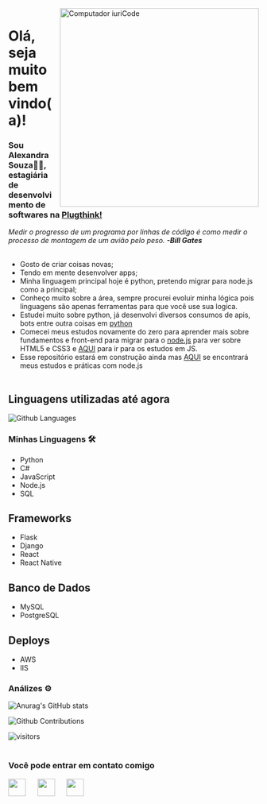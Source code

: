 <img src="https://github.com/alexandrabsouz/alexandrabsouz/blob/main/165528202_266144248393645_1591799314726794611_n-removebg-preview.png" min-width="400px" max-width="400px" width="400px" align="right" alt="Computador iuriCode">

# Olá, seja muito bem vindo(a)!
### Sou Alexandra Souza👩‍💻, estagiária de desenvolvimento de softwares na [Plugthink!](https://plugthink.com/)
 _Medir o progresso de um programa por linhas de código é como medir o processo de montagem de um avião pelo peso. <b>-Bill Gates_</b>
 <br><br>
 
 - Gosto de criar coisas novas;
 - Tendo em mente desenvolver apps;
 - Minha linguagem principal hoje é python, pretendo migrar para node.js como a principal;
 - Conheço muito sobre a área, sempre procurei evoluir minha lógica pois linguagens são apenas ferramentas para que você use sua logica.
 - Estudei muito sobre python, já desenvolvi diversos consumos de apis, bots entre outra coisas em [python](https://github.com/alexandrabsouz/cursos-python)
 - Comecei meus estudos novamente do zero para aprender mais sobre fundamentos e front-end para migrar para o [node.js](https://github.com/alexandrabsouz/cursos-html-css.git) para ver sobre HTML5 e CSS3 e [AQUI](https://github.com/alexandrabsouz/cursos-js) para ir para os estudos em JS.
 - Esse repositório estará em construção ainda mas [AQUI](https://github.com/alexandrabsouz/cursos-node.js) se encontrará meus estudos e práticas com node.js
 <br><br>

## Linguagens utilizadas até agora
![Github Languages](https://github-readme-stats.vercel.app/api/top-langs/?username=alexandrabsouz&layout=compact&count_private=true&hide_border=true&theme=nightowl&show_icons=true)

### Minhas Linguagens 🛠  
- Python
- C#
- JavaScript
- Node.js
- SQL
## Frameworks
- Flask
- Django
- React
- React Native 


## Banco de Dados 
- MySQL
- PostgreSQL

## Deploys
- AWS
- IIS 



### Análizes ⚙️

![Anurag's GitHub stats](https://github-readme-stats.vercel.app/api?username=alexandrabsouz&hide_border=true&theme=nightowl&show_icons=true)

![Github Contributions](https://github-readme-streak-stats.herokuapp.com/?user=alexandrabsouz&hide_border=true&theme=nightowl&show_icons=true)

![visitors](http://estruyf-github.azurewebsites.net/api/VisitorHit?user=alexandrabsouz&repo=alexandrabsouz&countColorcountColor)
<br><br>

### Você pode entrar em contato comigo
<p align="center">

 <a href="https://www.instagram.com/alexandrabsouz/"><img width=35 src="https://cdn.worldvectorlogo.com/logos/instagram-2-1.svg"></a> &nbsp;&nbsp;&nbsp;&nbsp; <a href="https://www.linkedin.com/in/alexandrabsouz/"><img width=35 src="https://cdn.worldvectorlogo.com/logos/linkedin-icon.svg"></a> &nbsp;&nbsp;&nbsp;&nbsp; <a href="https://api.whatsapp.com/send?phone=5593984232497&text=Que%20bacana!%20%C3%89%20um%20prazer%20receber%20voc%C3%AA%20aqui%20no%20WhatsApp.%20Estou%20%C3%A0%20sua%20disposi%C3%A7%C3%A3o."><img width=35 src="https://cdn.worldvectorlogo.com/logos/whatsapp-symbol.svg"></a> &nbsp;&nbsp;&nbsp;&nbsp;   

</p>
